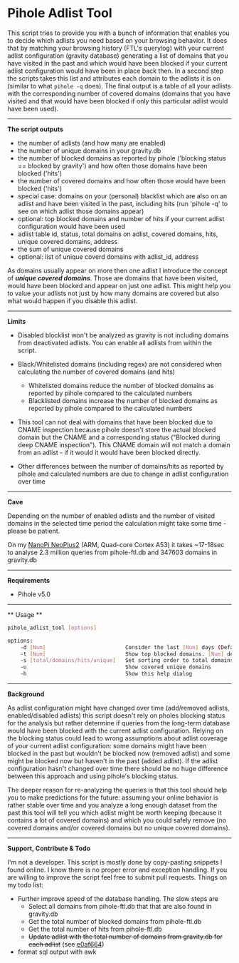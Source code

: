 # Pihole Adlist Tool


This script tries to provide you with a bunch of information that enables you to decide which adlists you need based on your browsing behavior. It does that by matching your browsing history (FTL's querylog) with your current adlist configuration (gravity database) generating a list of domains that you have visited in the past and which would have been blocked if your current adlist configuration would have been in place back then. In a second step the scripts takes this list and attributes each domain to the adlists it is on (similar to what `pihole -q` does). The final output is a table of all your adlists with the corresponding number of covered domains (domains that you have visited and that would have been blocked if only this particular adlist would have been used).

---
**The script outputs**

-  the number of adlists (and how many are enabled)
- the number of unique domains in your gravity.db
- the number of blocked domains as reported by pihole ('blocking status == blocked by gravity') and how often those domains have been blocked ('hits')
- the number of covered domains and how often those would have been blocked ('hits')
- special case: domains on your (personal) blacklist which are also on an adlist and have been visited in the past, including hits (run 'pihole -q' to see on which adlist those domains appear)
- optional: top blocked domains and number of hits if your current adlist configuration would have been used
- adlist table
    id, status, total domains on adlist, covered domains, hits, unique covered domains, address
 -  the sum of unique covered domains
- optional: list of unique coverd domains with adlist_id, address

As domains usually appear on more then one adlist I introduce the concept of ***unique covered domains***. Those are domains that have been visited, would have been blocked and appear on just one adlist. This might help you to value your adlists not just by how many domains are covered but also what would happen if you disable this adlist.

---
**Limits**

- Disabled blocklist won't be analyzed as gravity is not including domains from deactivated adlists. You can enable all adlists from within the script.

-  Black/Whitelisted domains (including regex) are not considered when calculating the number of covered domains (and hits)
	- Whitelisted domains reduce the number of blocked domains as reported by pihole compared to the calculated numbers
	-  Blacklisted domains increase the number of blocked domains as reported by pihole compared to the calculated numbers
	
-  This tool can not deal with domains that have been blocked due to CNAME inspection because pihole doesn't store the actual blocked domain but the CNAME and a corresponding status ("Blocked during deep CNAME inspection"). This CNAME domain will not match a domain from an adlist - if it would it would have been blocked directly.

-  Other differences between the number of domains/hits as reported by pihole and calculated numbers are due to change in adlist configuration over time

---
**Cave**

Depending on the number of enabled adlists and the number of visited domains in the selected time period the calculation might take some time - please be patient.

On my [NanoPi NeoPlus2](http://wiki.friendlyarm.com/wiki/index.php/NanoPi_NEO_Plus2)  (ARM, Quad-core Cortex A53)  it takes ~17-18sec to analyse 2.3 million queries from pihole-ftl.db and 347603 domains in gravity.db

---
**Requirements**

- Pihole v5.0

---
** Usage **

```bash	
pihole_adlist_tool [options]

options:
    -d [Num]                         Consider the last [Num] days (Default: 30). Enter 0 for all-time analysis.
    -t [Num]                         Show top blocked domains. [Num] defines the number to show.
    -s [total/domains/hits/unique]   Set sorting order to total domains, domains covered, hits covered or unique covered domains DESC. (Default sorting: id ASC)
    -u                               Show covered unique domains
    -h                               Show this help dialog

```
    

----
**Background**

As adlist configuration might have changed over time (add/removed adlists, enabled/disabled adlists) this script doesn't rely on pholes blocking status for the analysis but rather determine if queries from the long-term database would have been blocked with the current adlist configuration. Relying on the blocking status could lead to wrong assumptions about adlist coverage of your current adlist configuration: some domains might have been blocked in the past but wouldn't be blocked now (removed adlist) and some might be blocked now but haven't in the past (added adlist). If the adlist configuration hasn't changed over time there should be no huge difference between this approach and using pihole's blocking status.

The deeper reason for re-analyzing the queries is that this tool should help you to make predictions for the future: assuming your online behavior is rather stable over time and you analyze a long enough dataset from the past this tool will tell you which adlist might be worth keeping (because it contains a lot of covered domains) and which you could safely remove (no covered domains and/or covered domains but no unique covered domains).

---
**Support, Contribute & Todo**

I'm not a developer. This script is mostly done by copy-pasting snippets I found online. I know there is no proper error and exception handling. If you are willing to improve the script feel free to submit pull requests. Things on my todo list:

-  Further improve speed of the database handling. The slow steps are
	- Select all domains from pihole-ftl.db that that are also found in gravity.db
	- Get the total number of blocked domains from pihole-ftl.db
	- Get the total number of hits from pihole-ftl.db
	- ~~Update adlist with the total number of domains from gravity.db for each adlist~~ (see  [e0af664](https://github.com/yubiuser/pihole_adlist_tool/commit/e0af6642487515a28c4d1c7eb91f19def634ddce))
- format sql output with awk